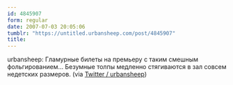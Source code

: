 ```yaml
---
id: 4845907
form: regular
date: 2007-07-03 20:05:06
tumblr: "https://untitled.urbansheep.com/post/4845907"
title:
---
```


<p>urbansheep: Гламурные билеты на премьеру с таким смешным фольгированием&hellip; Безумные толпы медленно стягиваются в зал совсем недетских размеров. (via <a href="http://twitter.com/urbansheep/statuses/132577122">Twitter / urbansheep</a>)</p>

